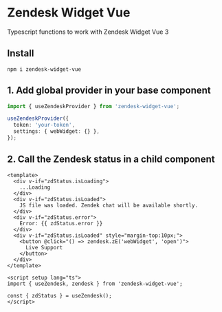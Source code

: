 # Zendesk Widget Vue

Typescript functions to work with Zendesk Widget Vue 3

## Install

`npm i zendesk-widget-vue`

## 1. Add global provider in your base component

```typescript
import { useZendeskProvider } from 'zendesk-widget-vue';

useZendeskProvider({
  token: 'your-token',
  settings: { webWidget: {} },
});
```

## 2. Call the Zendesk status in a child component

```vue
<template>
  <div v-if="zdStatus.isLoading">
    ...Loading
  </div>
  <div v-if="zdStatus.isLoaded">
    JS file was loaded. Zendek chat will be available shortly.
  </div>
  <div v-if="zdStatus.error">
    Error: {{ zdStatus.error }}
  </div>
  <div v-if="zdStatus.isLoaded" style="margin-top:10px;">
    <button @click="() => zendesk.zE('webWidget', 'open')">
      Live Support
    </button>
  </div>
</template>

<script setup lang="ts">
import { useZendesk, zendesk } from 'zendesk-widget-vue';

const { zdStatus } = useZendesk();
</script>
```
